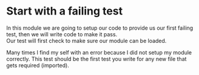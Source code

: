 # Start with a failing test
In this module we are going to setup our code to provide us our first failing test, then we will write code to make it pass.  
Our test will first check to make sure our module can be loaded.

Many times I find my self with an error because I did not setup my module correctly. This test should be the first test you write for any new file that gets required (imported).
